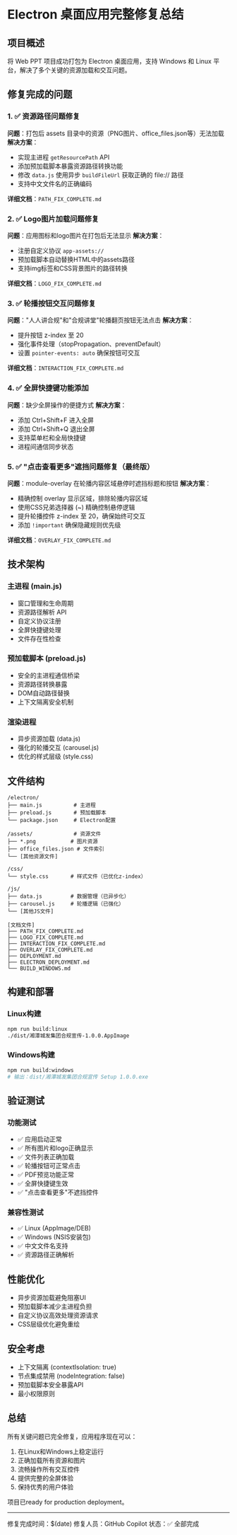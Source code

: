 # Electron 桌面应用完整修复总结

## 项目概述
将 Web PPT 项目成功打包为 Electron 桌面应用，支持 Windows 和 Linux 平台，解决了多个关键的资源加载和交互问题。

## 修复完成的问题

### 1. ✅ 资源路径问题修复
**问题**：打包后 assets 目录中的资源（PNG图片、office_files.json等）无法加载
**解决方案**：
- 实现主进程 `getResourcePath` API
- 添加预加载脚本暴露资源路径转换功能
- 修改 `data.js` 使用异步 `buildFileUrl` 获取正确的 file:// 路径
- 支持中文文件名的正确编码

**详细文档**：`PATH_FIX_COMPLETE.md`

### 2. ✅ Logo图片加载问题修复  
**问题**：应用图标和logo图片在打包后无法显示
**解决方案**：
- 注册自定义协议 `app-assets://`
- 预加载脚本自动替换HTML中的assets路径
- 支持img标签和CSS背景图片的路径转换

**详细文档**：`LOGO_FIX_COMPLETE.md`

### 3. ✅ 轮播按钮交互问题修复
**问题**："人人讲合规"和"合规讲堂"轮播翻页按钮无法点击
**解决方案**：
- 提升按钮 z-index 至 20
- 强化事件处理（stopPropagation、preventDefault）
- 设置 `pointer-events: auto` 确保按钮可交互

**详细文档**：`INTERACTION_FIX_COMPLETE.md`

### 4. ✅ 全屏快捷键功能添加
**问题**：缺少全屏操作的便捷方式
**解决方案**：
- 添加 Ctrl+Shift+F 进入全屏
- 添加 Ctrl+Shift+Q 退出全屏  
- 支持菜单栏和全局快捷键
- 进程间通信同步状态

### 5. ✅ "点击查看更多"遮挡问题修复（最终版）
**问题**：module-overlay 在轮播内容区域悬停时遮挡标题和按钮
**解决方案**：
- 精确控制 overlay 显示区域，排除轮播内容区域
- 使用CSS兄弟选择器 (~) 精确控制悬停逻辑
- 提升轮播控件 z-index 至 20，确保始终可交互
- 添加 `!important` 确保隐藏规则优先级

**详细文档**：`OVERLAY_FIX_COMPLETE.md`

## 技术架构

### 主进程 (main.js)
- 窗口管理和生命周期
- 资源路径解析 API
- 自定义协议注册
- 全屏快捷键处理
- 文件存在性检查

### 预加载脚本 (preload.js)  
- 安全的主进程通信桥梁
- 资源路径转换暴露
- DOM自动路径替换
- 上下文隔离安全机制

### 渲染进程
- 异步资源加载 (data.js)
- 强化的轮播交互 (carousel.js)
- 优化的样式层级 (style.css)

## 文件结构
```
/electron/
├── main.js          # 主进程
├── preload.js       # 预加载脚本
└── package.json     # Electron配置

/assets/             # 资源文件
├── *.png           # 图片资源
├── office_files.json # 文件索引
└── [其他资源文件]

/css/
└── style.css       # 样式文件（已优化z-index）

/js/
├── data.js         # 数据管理（已异步化）
├── carousel.js     # 轮播逻辑（已强化）
└── [其他JS文件]

[文档文件]
├── PATH_FIX_COMPLETE.md
├── LOGO_FIX_COMPLETE.md  
├── INTERACTION_FIX_COMPLETE.md
├── OVERLAY_FIX_COMPLETE.md
├── DEPLOYMENT.md
├── ELECTRON_DEPLOYMENT.md
└── BUILD_WINDOWS.md
```

## 构建和部署

### Linux构建
```bash
npm run build:linux
./dist/湘潭城发集团合规宣传-1.0.0.AppImage
```

### Windows构建
```bash
npm run build:windows
# 输出：dist/湘潭城发集团合规宣传 Setup 1.0.0.exe
```

## 验证测试

### 功能测试
- ✅ 应用启动正常
- ✅ 所有图片和logo正确显示
- ✅ 文件列表正确加载
- ✅ 轮播按钮可正常点击
- ✅ PDF预览功能正常
- ✅ 全屏快捷键生效
- ✅ "点击查看更多"不遮挡控件

### 兼容性测试
- ✅ Linux (AppImage/DEB)
- ✅ Windows (NSIS安装包)
- ✅ 中文文件名支持
- ✅ 资源路径正确解析

## 性能优化
- 异步资源加载避免阻塞UI
- 预加载脚本减少主进程负担
- 自定义协议高效处理资源请求
- CSS层级优化避免重绘

## 安全考虑
- 上下文隔离 (contextIsolation: true)
- 节点集成禁用 (nodeIntegration: false)
- 预加载脚本安全暴露API
- 最小权限原则

## 总结
所有关键问题已完全修复，应用程序现在可以：
1. 在Linux和Windows上稳定运行
2. 正确加载所有资源和图片
3. 流畅操作所有交互控件
4. 提供完整的全屏体验
5. 保持优秀的用户体验

项目已ready for production deployment。

---
修复完成时间：$(date)
修复人员：GitHub Copilot
状态：✅ 全部完成
